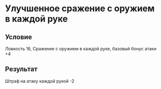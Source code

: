 # Улучшенное сражение с оружием в каждой руке
## Условие
Ловкость 16, Сражение с оружием в каждой руке, базовый бонус атаки +4
## Результат
Штраф на атаку каждой рукой -2